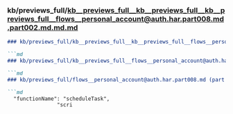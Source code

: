 ### kb/previews_full/kb__previews_full__kb__previews_full__kb__previews_full__flows__personal_account@auth.har.part008.md.part002.md.md.md

```md
### kb/previews_full/kb__previews_full__kb__previews_full__flows__personal_account@auth.har.part008.md.part002.md.md

```md
### kb/previews_full/kb__previews_full__flows__personal_account@auth.har.part008.md.part002.md

```md
### kb/previews_full/flows__personal_account@auth.har.part008.md (part 002)

```md
  "functionName": "scheduleTask",
                "scri
```

```

```

```

```
